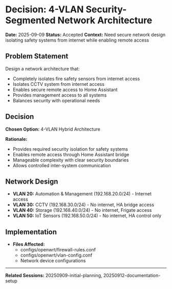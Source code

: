 ﻿# Decision: 4-VLAN Security-Segmented Network Architecture

**Date:** 2025-09-09
**Status:** Accepted
**Context:** Need secure network design isolating safety systems from internet while enabling remote access

## Problem Statement
Design a network architecture that:
- Completely isolates fire safety sensors from internet access
- Isolates CCTV system from internet access  
- Enables secure remote access to Home Assistant
- Provides management access to all systems
- Balances security with operational needs

## Decision
**Chosen Option:** 4-VLAN Hybrid Architecture

**Rationale:** 
- Provides required security isolation for safety systems
- Enables remote access through Home Assistant bridge
- Manageable complexity with clear security boundaries
- Allows controlled inter-system communication

## Network Design
- **VLAN 20:** Automation & Management (192.168.20.0/24) - Internet access
- **VLAN 30:** CCTV (192.168.30.0/24) - No internet, HA bridge access  
- **VLAN 40:** Storage (192.168.40.0/24) - No internet, Frigate access
- **VLAN 50:** IoT Sensors (192.168.50.0/24) - No internet, HA control only

## Implementation
- **Files Affected:** 
  - configs/openwrt/firewall-rules.conf
  - configs/openwrt/vlan-config.conf 
  - Network device configurations
  
---
**Related Sessions:** 20250909-initial-planning, 20250912-documentation-setup
